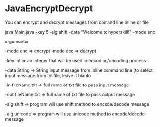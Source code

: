 # JavaEncryptDecrypt
You can encrypt and decrypt messages from comand line inline or file 



java Main.java -key 5 -alg shift -data "Welcome to hyperskill!" -mode enc


arguments:

-mode enc   => encrypt
-mode dec   => decrypt

-key int => an integer that will be used in encoding/decoding process

-data String => String input message from inline command line (to select input message from txt file, leave it blank)

-in fileName.txt => full name of txt file to pass input message

-out fileName.txt => full name of txt file to pass output message

-alg shift => program will use shift method to encode/decode message

-alg unicode => program will use unicode method to encode/decode message